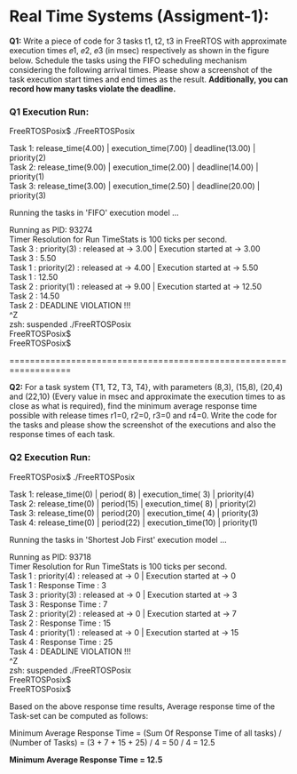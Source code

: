 
Real Time Systems (Assigment-1):
================================

**Q1:** Write a piece of code for 3 tasks t1, t2, t3 in FreeRTOS with approximate execution times 𝑒1, 𝑒2, 𝑒3 (in msec) respectively as shown in the figure below. Schedule the tasks using the FIFO scheduling mechanism considering the following arrival times. Please show a screenshot of the task execution start times and end times as the result. **Additionally, you can record how many tasks violate the deadline.**

<h3>Q1 Execution Run:</h3>
FreeRTOSPosix$ ./FreeRTOSPosix

Task 1: release_time(4.00) | execution_time(7.00) | deadline(13.00) | priority(2)  
Task 2: release_time(9.00) | execution_time(2.00) | deadline(14.00) | priority(1)  
Task 3: release_time(3.00) | execution_time(2.50) | deadline(20.00) | priority(3)  

Running the tasks in 'FIFO' execution model ...

Running as PID: 93274  
Timer Resolution for Run TimeStats is 100 ticks per second.  
Task 3 : priority(3) : released at -> 3.00 | Execution started at -> 3.00  
Task 3 : 5.50  
Task 1 : priority(2) : released at -> 4.00 | Execution started at -> 5.50  
Task 1 : 12.50  
Task 2 : priority(1) : released at -> 9.00 | Execution started at -> 12.50  
Task 2 : 14.50  
Task 2 : DEADLINE VIOLATION !!!  
^Z  
zsh: suspended  ./FreeRTOSPosix  
FreeRTOSPosix$  
FreeRTOSPosix$  

==================================================================

**Q2:** For a task system {T1, T2, T3, T4}, with parameters (8,3), (15,8), (20,4) and (22,10) (Every value in msec and approximate the execution times to as close as what is required), find the minimum average response time possible with release times r1=0, r2=0, r3=0 and r4=0. Write the code for the tasks and please show the screenshot of the executions and also the response times of each task.

<h3>Q2 Execution Run:</h3>
FreeRTOSPosix$ ./FreeRTOSPosix

Task 1: release_time(0) | period( 8) | execution_time( 3) | priority(4)  
Task 2: release_time(0) | period(15) | execution_time( 8) | priority(2)  
Task 3: release_time(0) | period(20) | execution_time( 4) | priority(3)  
Task 4: release_time(0) | period(22) | execution_time(10) | priority(1)  

Running the tasks in 'Shortest Job First' execution model ...  

Running as PID: 93718  
Timer Resolution for Run TimeStats is 100 ticks per second.  
Task 1 : priority(4) : released at -> 0 | Execution started at -> 0  
Task 1 : Response Time : 3  
Task 3 : priority(3) : released at -> 0 | Execution started at -> 3  
Task 3 : Response Time : 7  
Task 2 : priority(2) : released at -> 0 | Execution started at -> 7  
Task 2 : Response Time : 15  
Task 4 : priority(1) : released at -> 0 | Execution started at -> 15  
Task 4 : Response Time : 25  
Task 4 : DEADLINE VIOLATION !!!  
^Z  
zsh: suspended  ./FreeRTOSPosix  
FreeRTOSPosix$  
FreeRTOSPosix$  

Based on the above response time results, Average response time of the Task-set can be computed as follows:

Minimum Average Response Time
    = (Sum Of Response Time of all tasks) / (Number of Tasks)
    = (3 + 7 + 15 + 25) / 4
    = 50 / 4
    = 12.5

**Minimum Average Response Time = 12.5**
